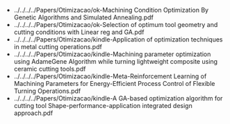 - ../../../../Papers/Otimizacao/ok-Machining Condition Optimization By Genetic Algorithms and Simulated Annealing.pdf
- ../../../../Papers/Otimizacao/ok-Selection of optimum tool geometry and cutting conditions with Linear reg and GA.pdf
- ../../../../Papers/Otimizacao/kindle-Application of optimization techniques in metal cutting operations.pdf
- ../../../../Papers/Otimizacao/kindle-Machining parameter optimization using AdameGene Algorithm while turning lightweight composite using ceramic cutting tools.pdf
- ../../../../Papers/Otimizacao/kindle-Meta-Reinforcement Learning of Machining Parameters for Energy-Efficient Process Control of Flexible Turning Operations.pdf
- ../../../../Papers/Otimizacao/kindle-A GA-based optimization algorithm for cutting tool Shape-performance-application integrated design approach.pdf